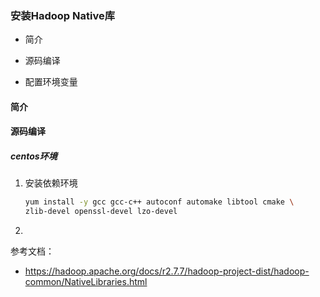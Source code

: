 ### 安装Hadoop Native库

- 简介

- 源码编译

- 配置环境变量

#### 简介

#### 源码编译

##### centos环境

1. 安装依赖环境
   
   ```bash
   yum install -y gcc gcc-c++ autoconf automake libtool cmake \
   zlib-devel openssl-devel lzo-devel 
   ```

2. 

参考文档：

- https://hadoop.apache.org/docs/r2.7.7/hadoop-project-dist/hadoop-common/NativeLibraries.html
